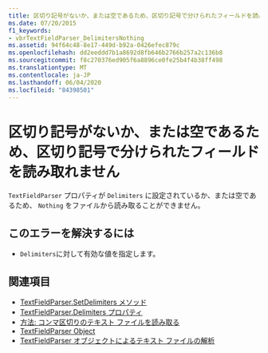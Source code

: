 ```yaml
---
title: 区切り記号がないか、または空であるため、区切り記号で分けられたフィールドを読み取れません
ms.date: 07/20/2015
f1_keywords:
- vbrTextFieldParser_DelimitersNothing
ms.assetid: 94f64c48-8e17-449d-b92a-0426efec879c
ms.openlocfilehash: dd2eeddd7b1a8692d8fb646b2766b257a2c136b8
ms.sourcegitcommit: f8c270376ed905f6a8896ce0fe25b4f4b38ff498
ms.translationtype: MT
ms.contentlocale: ja-JP
ms.lasthandoff: 06/04/2020
ms.locfileid: "84398501"
---
```

# <a name="unable-to-read-delimited-fields-because-delimiters-is-nothing-or-empty"></a>区切り記号がないか、または空であるため、区切り記号で分けられたフィールドを読み取れません
`TextFieldParser` プロパティが `Delimiters` に設定されているか、または空であるため、 `Nothing` をファイルから読み取ることができません。  
  
## <a name="to-correct-this-error"></a>このエラーを解決するには  
  
- `Delimiters`に対して有効な値を指定します。  
  
## <a name="see-also"></a>関連項目

- [TextFieldParser.SetDelimiters メソッド](xref:Microsoft.VisualBasic.FileIO.TextFieldParser.SetDelimiters%2A)
- [TextFieldParser.Delimiters プロパティ](xref:Microsoft.VisualBasic.FileIO.TextFieldParser.Delimiters%2A)
- [方法: コンマ区切りのテキスト ファイルを読み取る](../developing-apps/programming/drives-directories-files/how-to-read-from-comma-delimited-text-files.md)
- [TextFieldParser Object](../language-reference/objects/textfieldparser-object.md)
- [TextFieldParser オブジェクトによるテキスト ファイルの解析](../developing-apps/programming/drives-directories-files/parsing-text-files-with-the-textfieldparser-object.md)
